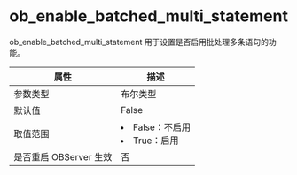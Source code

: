 ob_enable_batched_multi_statement 
======================================================

ob_enable_batched_multi_statement 用于设置是否启用批处理多条语句的功能。


|      **属性**      |                                                    **描述**                                                     |
|------------------|---------------------------------------------------------------------------------------------------------------|
| 参数类型             | 布尔类型                                                                                                          |
| 默认值              | False                                                                                                         |
| 取值范围             | <li> False：不启用   </li><li> True：启用    |
| 是否重启 OBServer 生效 | 否                                                                                                             |


